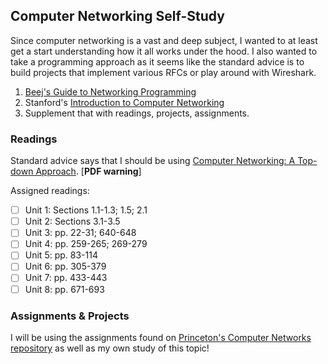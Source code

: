 ## Computer Networking Self-Study

Since computer networking is a vast and deep subject, I wanted to at least get
a start understanding how it all works under the hood. I also wanted to take a
programming approach as it seems like the standard advice is to build projects
that implement various RFCs or play around with Wireshark.

1. [Beej's Guide to Networking Programming](http://beej.us/guide/bgnet/)
2. Stanford's [Introduction to Computer Networking](https://lagunita.stanford.edu/courses/Engineering/Networking-SP/SelfPaced/)
3. Supplement that with readings, projects, assignments.

### Readings

Standard advice says that I should be using [Computer Networking: A Top-down
Approach](http://ce.sharif.edu/courses/94-95/2/ce443-3/resources/root/Book/fqo47.Computer.Networking.A.TopDown.Approach.6th.Edition.pdf). [**PDF warning**]

Assigned readings:
- [ ] Unit 1: Sections 1.1-1.3; 1.5; 2.1
- [ ] Unit 2: Sections 3.1-3.5
- [ ] Unit 3: pp. 22-31; 640-648
- [ ] Unit 4: pp. 259-265; 269-279
- [ ] Unit 5: pp. 83-114
- [ ] Unit 6: pp. 305-379
- [ ] Unit 7: pp. 433-443
- [ ] Unit 8: pp. 671-693

### Assignments & Projects

I will be using the assignments found on [Princeton's Computer Networks
repository](https://github.com/PrincetonUniversity/COS461-Public) as well as my
own study of this topic!
